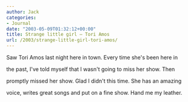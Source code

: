 ```yaml
---
author: Jack
categories:
- Journal
date: "2003-05-09T01:32:12+00:00"
title: Strange little girl – Tori Amos
url: /2003/strange-little-girl-tori-amos/
---
```


Saw Tori Amos last night here in town. Every time she's been here in
  

  
the past, I've told myself that I wasn't going to miss her show. Then
  

  
promptly missed her show. Glad I didn't this time. She has an amazing
  

  
voice, writes great songs and put on a fine show. Hand me my leather.